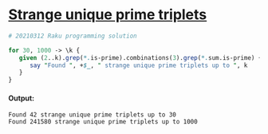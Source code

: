 [1]: https://rosettacode.org/wiki/Strange_unique_prime_triplets

# [Strange unique prime triplets][1]



```perl
# 20210312 Raku programming solution

for 30, 1000 -> \k {
   given (2..k).grep(*.is-prime).combinations(3).grep(*.sum.is-prime) {
      say "Found ", +$_, " strange unique prime triplets up to ", k
   }
}
```

#### Output:
```
Found 42 strange unique prime triplets up to 30
Found 241580 strange unique prime triplets up to 1000
```
